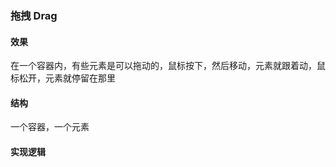 ### 拖拽 Drag

#### 效果
在一个容器内，有些元素是可以拖动的，鼠标按下，然后移动，元素就跟着动，鼠标松开，元素就停留在那里

#### 结构
一个容器，一个元素

#### 实现逻辑
